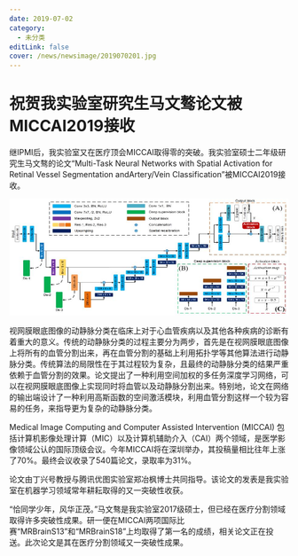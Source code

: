 ```yaml
---
date: 2019-07-02
category:
  - 未分类
editLink: false
cover: /news/newsimage/2019070201.jpg
---
```



# 祝贺我实验室研究生马文骜论文被MICCAI2019接收

继IPMI后，我实验室又在医疗顶会MICCAI取得零的突破。我实验室硕士二年级研究生马文骜的论文“Multi-Task Neural Networks
with Spatial Activation for Retinal Vessel Segmentation andArtery/Vein
Classification”被MICCAI2019接收。


<!-- more -->


![](/news/newsimage/2019070201.jpg)



视网膜眼底图像的动静脉分类在临床上对于心血管疾病以及其他各种疾病的诊断有着重大的意义。传统的动静脉分类的过程主要分为两步，首先是在视网膜眼底图像上将所有的血管分割出来，再在血管分割的基础上利用拓扑学等其他算法进行动静脉分类。传统算法的局限性在于其过程较为复杂，且最终的动静脉分类的结果严重依赖于血管分割的效果。论文提出了一种利用空间加权的多任务深度学习网络，可以在视网膜眼底图像上实现同时将血管以及动静脉分割出来。特别地，论文在网络的输出端设计了一种利用高斯函数的空间激活模块，利用血管分割这样一个较为容易的任务，来指导更为复杂的动静脉分类。



Medical Image Computing and Computer Assisted Intervention (MICCAI)
包括计算机影像处理计算（MIC）以及计算机辅助介入（CAI）两个领域，是医学影像领域公认的国际顶级会议。今年MICCAI将在深圳举办，其投稿量相比往年上涨了70%。最终会议收录了540篇论文，录取率为31%。



论文由丁兴号教授与腾讯优图实验室郑冶枫博士共同指导。该论文的发表是我实验室在机器学习领域常年耕耘取得的又一突破性收获。



“恰同学少年，风华正茂。”马文骜是我实验室2017级硕士，但已经在医疗分割领域取得许多突破性成果。研一便在MICCAI两项国际比赛“MRBrainS13”和“MRBrainS18”上均取得了第一名的成绩，相关论文正在投送。此次论文是其在医疗分割领域又一突破性成果。

